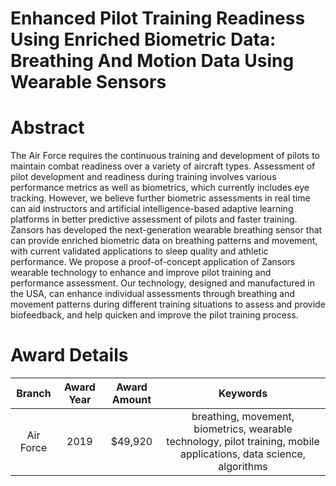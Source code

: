 
Enhanced Pilot Training Readiness Using Enriched Biometric Data: Breathing And Motion Data Using Wearable Sensors
=================================================================================================================

# Abstract


The Air Force requires the continuous training and development of pilots to maintain combat readiness over a variety of aircraft types. Assessment of pilot development and readiness during training involves various performance metrics as well as biometrics, which currently includes eye tracking. However, we believe further biometric assessments in real time can aid instructors and artificial intelligence-based adaptive learning platforms in better predictive assessment of pilots and faster training. Zansors has developed the next-generation wearable breathing sensor that can provide enriched biometric data on breathing patterns and movement, with current validated applications to sleep quality and athletic performance. We propose a proof-of-concept application of Zansors wearable technology to enhance and improve pilot training and performance assessment. Our technology, designed and manufactured in the USA, can enhance individual assessments through breathing and movement patterns during different training situations to assess and provide biofeedback, and help quicken and improve the pilot training process.  

# Award Details

|Branch|Award Year|Award Amount|Keywords|
| :---: | :---: | :---: | :---: |
|Air Force|2019|$49,920|breathing, movement, biometrics, wearable technology, pilot training, mobile applications, data science, algorithms|
